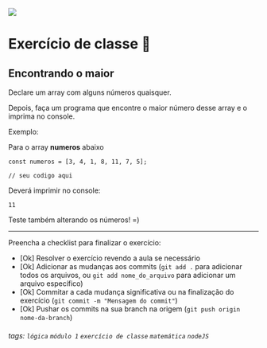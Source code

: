 ![](https://i.imgur.com/xG74tOh.png)

# Exercício de classe 🏫

## Encontrando o maior

Declare um array com alguns números quaisquer.

Depois, faça um programa que encontre o maior número desse array e o imprima no console.

Exemplo:

Para o array **numeros** abaixo
```javascript=
const numeros = [3, 4, 1, 8, 11, 7, 5];

// seu codigo aqui
```
Deverá imprimir no console:
```
11
```
Teste também alterando os números! =)

---

Preencha a checklist para finalizar o exercício:

- [Ok] Resolver o exercício revendo a aula se necessário
- [Ok] Adicionar as mudanças aos commits (`git add .` para adicionar todos os arquivos, ou `git add nome_do_arquivo` para adicionar um arquivo específico)
- [Ok] Commitar a cada mudança significativa ou na finalização do exercício (`git commit -m "Mensagem do commit"`)
- [Ok] Pushar os commits na sua branch na origem (`git push origin nome-da-branch`)

###### tags: `lógica` `módulo 1` `exercício de classe` `matemática` `nodeJS`

